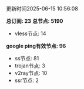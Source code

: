 更新时间2025-06-15 10:56:08

**总订阅: 23**
**总节点: 5190**
- vless节点: 14

**google ping有效节点: 96**
- ss节点: 81
- trojan节点: 3
- v2ray节点: 10
- ssr节点: 2
